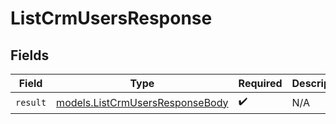 # ListCrmUsersResponse


## Fields

| Field                                                                    | Type                                                                     | Required                                                                 | Description                                                              |
| ------------------------------------------------------------------------ | ------------------------------------------------------------------------ | ------------------------------------------------------------------------ | ------------------------------------------------------------------------ |
| `result`                                                                 | [models.ListCrmUsersResponseBody](../models/listcrmusersresponsebody.md) | :heavy_check_mark:                                                       | N/A                                                                      |